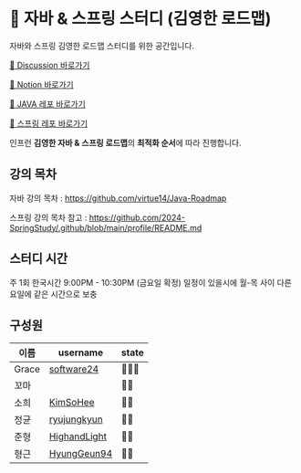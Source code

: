 
# 🌱 자바 & 스프링 스터디 (김영한 로드맵) 


자바와 스프링 김영한 로드맵 스터디를 위한 공간입니다. 


[📒 Discussion 바로가기](https://github.com/orgs/JAVA-SPRING-STUDY-GROUP/discussions)

[📒 Notion 바로가기](https://imminent-flat-e01.notion.site/9-00-10-30-22de7ecf764a80f68b82e6b4776c6a50)

[📒 JAVA 레포 바로가기](https://github.com/JAVA-SPRING-STUDY-GROUP/java)

[📒 스프링 레포 바로가기](https://github.com/JAVA-SPRING-STUDY-GROUP/spring)



인프런 **김영한 자바 & 스프링 로드맵**의 **최적화 순서**에 따라 진행합니다.  




## 강의 목차

자바 강의 목차 : https://github.com/virtue14/Java-Roadmap


스프링 강의 목차 참고 : https://github.com/2024-SpringStudy/.github/blob/main/profile/README.md




## 스터디 시간 

  주 1회  한국시간 9:00PM - 10:30PM  (금요일 확정) 
  일정이 있을시에 월-목 사이 다른 요일에 같은 시간으로 보충 




## 구성원

| 이름 | username | state |
| --- | --- | --- |
| Grace | [software24](https://github.com/swdevelop24) |   👨‍💻👑  |
| 꼬마 | [](https://github.com/) | 👨‍💻  |
| 소희 | [KimSoHee](https://github.com/BillionDollarSohee) | 👨‍💻  |
| 정균 | [ryujungkyun](https://github.com/ryujungkyun)  |  👨‍💻  |
| 준형 | [HighandLight](https://github.com/HighandLight) | 👨‍💻  |
| 형근 | [HyungGeun94](https://github.com/HyungGeun94) | 👨‍💻  |


